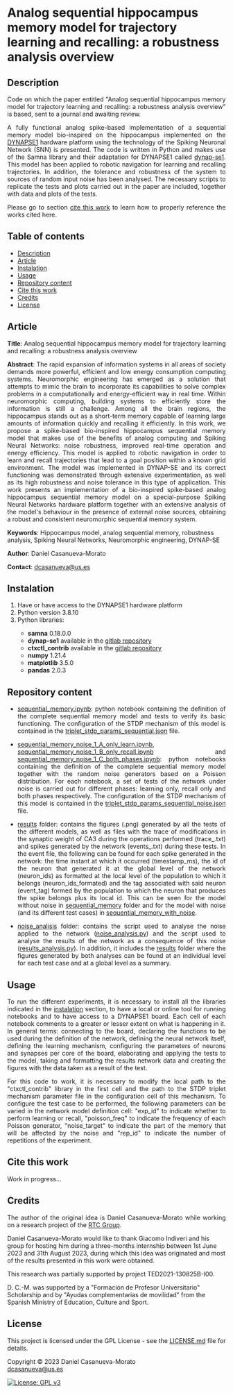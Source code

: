 # Analog sequential hippocampus memory model for trajectory learning and recalling: a robustness analysis overview

<h2 name="Description">Description</h2>
<p align="justify">
Code on which the paper entitled "Analog sequential hippocampus memory model for trajectory learning and recalling: a robustness analysis overview" is based, sent to a journal and awaiting review.
</p>
<p align="justify">
A fully functional analog spike-based implementation of a sequential memory model bio-inspired on the hippocampus implemented on the <a href="https://ieeexplore.ieee.org/document/8094868">DYNAPSE1</a> hardware platform using the technology of the Spiking Neuronal Network (SNN) is presented. The code is written in Python and makes use of the Samna library and their adaptation for DYNAPSE1 called <a href="https://code.ini.uzh.ch/ncs/libs/dynap-se1">dynap-se1</a>. This model has been applied to robotic navigation for learning and recalling trajectories. In addition, the tolerance and robustness of the system to sources of random input noise has been analysed. The necessary scripts to replicate the tests and plots carried out in the paper are included, together with data and plots of the tests.
</p>
<p align="justify">
Please go to section <a href="#CiteThisWork">cite this work</a> to learn how to properly reference the works cited here.
</p>


<h2>Table of contents</h2>
<p align="justify">
<ul>
<li><a href="#Description">Description</a></li>
<li><a href="#Article">Article</a></li>
<li><a href="#Instalation">Instalation</a></li>
<li><a href="#Usage">Usage</a></li>
<li><a href="#RepositoryContent">Repository content</a></li>
<li><a href="#CiteThisWork">Cite this work</a></li>
<li><a href="#Credits">Credits</a></li>
<li><a href="#License">License</a></li>
</ul>
</p>


<h2 name="Article">Article</h2>
<p align="justify">
<strong>Title</strong>: Analog sequential hippocampus memory model for trajectory learning and recalling: a robustness analysis overview

<p align="justify"><strong>Abstract</strong>: The rapid expansion of information systems in all areas of society demands more powerful, efficient and low energy consumption computing systems. Neuromorphic engineering has emerged as a solution that attempts to mimic the brain to incorporate its capabilities to solve complex problems in a computationally and energy-efficient way in real time. Within neuromorphic computing, building systems to efficiently store the information is still a challenge. Among all the brain regions, the hippocampus stands out as a short-term memory capable of learning large amounts of information quickly and recalling it efficiently. In this work, we propose a spike-based bio-inspired hippocampus sequential memory model that makes use of the benefits of analog computing and Spiking Neural Networks: noise robustness, improved real-time operation and energy efficiency. This model is applied to robotic navigation in order to learn and recall trajectories that lead to a goal position within a known grid environment. The model was implemented in DYNAP-SE and its correct functioning was demonstrated through extensive experimentation, as well as its high robustness and noise tolerance in this type of application. This work presents an implementation of a bio-inspired spike-based analog hippocampus sequential memory model on a special-purpose Spiking Neural Networks hardware platform together with an extensive analysis of the model's behaviour in the presence of external noise sources, obtaining a robust and consistent neuromorphic sequential memory system.</p>

<strong>Keywords</strong>: Hippocampus model, analog sequential memory, robustness analysis, Spiking Neural Networks, Neuromorphic engineering, DYNAP-SE

<strong>Author</strong>: Daniel Casanueva-Morato

<strong>Contact</strong>: dcasanueva@us.es
</p>

<h2 name="Instalation">Instalation</h2>
<p align="justify">
<ol>
	<li>Have or have access to the DYNAPSE1 hardware platform
	<li>Python version 3.8.10</li>
	<li>Python libraries:</li>
	<ul>
		<li><strong>samna</strong> 0.18.0.0</li>
		<li><strong>dynap-se1</strong> available in the <a href="https://code.ini.uzh.ch/ncs/libs/dynap-se1">gitlab repository</a></li>
		<li><strong>ctxctl_contrib</strong> available in the <a href="https://gitlab.com/neuroinf/ctxctl_contrib">gitlab repository</a></li>
		<li><strong>numpy</strong> 1.21.4</li>
		<li><strong>matplotlib</strong> 3.5.0</li>
		<li><strong>pandas</strong> 2.0.3</li>
	</ul>
</ol>
</p>

<h2 name="RepositoryContent">Repository content</h3>
<p align="justify">
<ul>
	<li><p align="justify"><a href="sequential_memory.ipynb">sequential_memory.ipynb</a>: python notebook containing the definition of the complete sequential memory model and tests to verify its basic functioning. The configuration of the STDP mechanism of this model is contained in the <a href="triplet_stdp_params_sequential.json">triplet_stdp_params_sequential.json</a> file.</p></li>
	<li><p align="justify"><a href="sequential_memory_noise_1_A_only_learn.ipynb">sequential_memory_noise_1_A_only_learn.ipynb</a>, <a href="sequential_memory_noise_1_B_only_recall.ipynb">sequential_memory_noise_1_B_only_recall.ipynb</a> and <a href="sequential_memory_noise_1_C_both_phases.ipynb">sequential_memory_noise_1_C_both_phases.ipynb</a>: python notebooks containing the definition of the complete sequential memory model together with the random noise generators based on a Poisson distribution.  For each notebook, a set of tests of the network under noise is carried out for different phases: learning only, recall only and both phases respectively. The configuration of the STDP mechanism of this model is contained in the <a href="triplet_stdp_params_sequential_noise.json">triplet_stdp_params_sequential_noise.json</a> file.</p></li>
	<li><p align="justify"><a href="results/">results</a> folder: contains the figures (.png) generated by all the tests of the different models, as well as files with the trace of modifications in the synaptic weight of CA3 during the operations performed (trace_.txt) and spikes generated by the network (events_.txt) during these tests. In the event file, the following can be found for each spike generated in the network: the time instant at which it occurred (timestamp_ms), the id of the neuron that generated it at the global level of the network (neuron_ids) as formatted at the local level of the population to which it belongs (neuron_ids_formated) and the tag associated with said neuron (event_tag) formed by the population to which the neuron that produces the spike belongs plus its local id. This can be seen for the model without noise in <a href="results/sequential_memory/">sequential_memory</a> folder and for the model with noise (and its different test cases) in <a href="results/sequential_memory_with_noise/">sequential_memory_with_noise</a>.</li>
	<li><p align="justify"><a href="noise_analisis/">noise_analisis</a> folder: contains the script used to analyse the noise applied to the network (<a href="noise_analisis/noise_analysis.py">noise_analysis.py</a>) and the script used to analyse the results of the network as a consequence of this noise (<a href="noise_analisis/results_analysis.py">results_analysis.py</a>). In addition, it includes the <a href="noise_analisis/results/">results</a> folder where the figures generated by both analyses can be found at an individual level for each test case and at a global level as a summary.</p></li>
</ul>
</p>


<h2 name="Usage">Usage</h2>
<p align="justify">
To run the different experiments, it is necessary to install all the libraries indicated in the <a href="#Instalation">instalation</a> section, to have a local or online tool for running notebooks and to have access to a DYNAPSE1 board. Each cell of each notebook comments to a greater or lesser extent on what is happening in it. In general terms: connecting to the board, declaring the functions to be used during the definition of the network, defining the neural network itself, defining the learning mechanism, configuring the parameters of neurons and synapses per core of the board, elaborating and applying the tests to the model, taking and formatting the results network data and creating the figures with the data taken as a result of the test.
</p>

<p align="justify">
For this code to work, it is necessary to modify the local path to the "ctxctl_contrib" library in the first cell and the path to the STDP triplet mechanism parameter file in the configuration cell of this mechanism. To configure the test case to be performed, the following parameters can be varied in the network model definition cell: "exp_id" to indicate whether to perform learning or recall, "poisson_freq" to indicate the frequency of each Poisson generator, "noise_target" to indicate the part of the memory that will be affected by the noise and "rep_id" to indicate the number of repetitions of the experiment.
</p>


<h2 name="CiteThisWork">Cite this work</h2>
<p align="justify">
Work in progress...
</p>


<h2 name="Credits">Credits</h2>
<p align="justify">
The author of the original idea is Daniel Casanueva-Morato while working on a research project of the <a href="http://www.rtc.us.es/">RTC Group</a>.

Daniel Casanueva-Morato would like to thank Giacomo Indiveri and his group for hosting him during a three-months internship between 1st June 2023 and 31th August 2023, during which this idea was originated and most of the results presented in this work were obtained.

This research was partially supported by project TED2021-130825B-I00. 

D. C.-M. was supported by a "Formación de Profesor Universitario" Scholarship and by "Ayudas complementarias de movilidad" from the Spanish Ministry of Education, Culture and Sport.
</p>


<h2 name="License">License</h2>
<p align="justify">
This project is licensed under the GPL License - see the <a href="https://github.com/dancasmor/Robust-analog-sequential-hippocampus-memory-model-for-trajectory-learning-and-recalling/blob/main/LICENSE">LICENSE.md</a> file for details.
</p>
<p align="justify">
Copyright © 2023 Daniel Casanueva-Morato<br>  
<a href="mailto:dcasanueva@us.es">dcasanueva@us.es</a>
</p>

[![License: GPL v3](https://img.shields.io/badge/License-GPL%20v3-blue.svg)](http://www.gnu.org/licenses/gpl-3.0)
